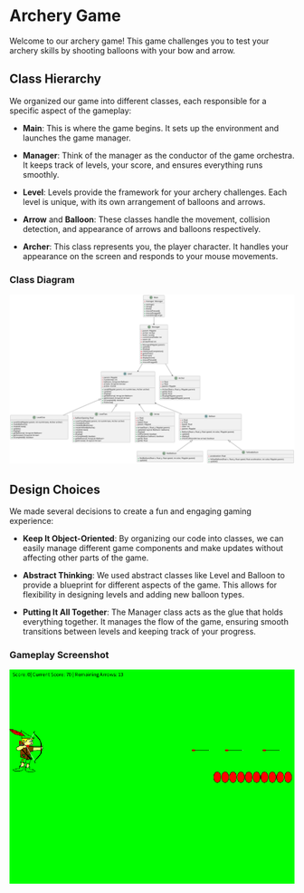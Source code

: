 # Archery Game

Welcome to our archery game! This game challenges you to test your archery skills by shooting balloons with your bow and arrow.

## Class Hierarchy
We organized our game into different classes, each responsible for a specific aspect of the gameplay:

- **Main**: This is where the game begins. It sets up the environment and launches the game manager.
  
- **Manager**: Think of the manager as the conductor of the game orchestra. It keeps track of levels, your score, and ensures everything runs smoothly.
  
- **Level**: Levels provide the framework for your archery challenges. Each level is unique, with its own arrangement of balloons and arrows.
  
- **Arrow** and **Balloon**: These classes handle the movement, collision detection, and appearance of arrows and balloons respectively.
  
- **Archer**: This class represents you, the player character. It handles your appearance on the screen and responds to your mouse movements.

### Class Diagram
![Class Diagram](src/com/game/diagram/UML.svg)

## Design Choices
We made several decisions to create a fun and engaging gaming experience:

- **Keep It Object-Oriented**: By organizing our code into classes, we can easily manage different game components and make updates without affecting other parts of the game.
  
- **Abstract Thinking**: We used abstract classes like Level and Balloon to provide a blueprint for different aspects of the game. This allows for flexibility in designing levels and adding new balloon types.
  
- **Putting It All Together**: The Manager class acts as the glue that holds everything together. It manages the flow of the game, ensuring smooth transitions between levels and keeping track of your progress.

### Gameplay Screenshot

<p align="center"><img src="src/com/game/diagram/game.png" alt="Gameplay"></p>
